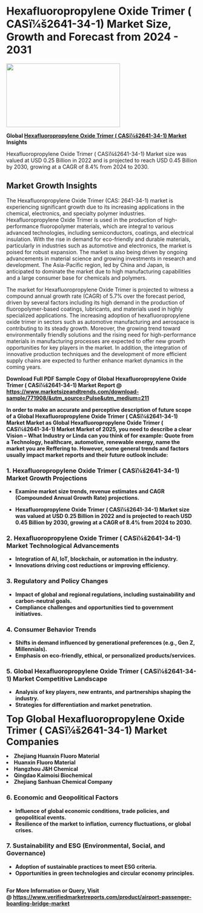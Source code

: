 <H1>Hexafluoropropylene Oxide Trimer ( CASï¼š2641-34-1) Market Size, Growth and Forecast from 2024 - 2031</H1><img class="aligncenter size-medium wp-image-584254" src="https://thirdeyenews.in/wp-content/uploads/2024/09/Global-Market-Research-300x168.jpeg" alt="" width="300" height="168" /><p><strong>Global&nbsp;<a href="https://www.marketsizeandtrends.com/download-sample/771908/&amp;utm_source=Pulse&amp;utm_medium=211">Hexafluoropropylene Oxide Trimer ( CASï¼š2641-34-1) Market</a> Insights</strong></p><p>Hexafluoropropylene Oxide Trimer ( CASï¼š2641-34-1) Market size was valued at USD 0.25 Billion in 2022 and is projected to reach USD 0.45 Billion by 2030, growing at a CAGR of 8.4% from 2024 to 2030.</p><p><h2>Market Growth Insights</h2> <p>The Hexafluoropropylene Oxide Trimer (CAS: 2641-34-1) market is experiencing significant growth due to its increasing applications in the chemical, electronics, and specialty polymer industries. Hexafluoropropylene Oxide Trimer is used in the production of high-performance fluoropolymer materials, which are integral to various advanced technologies, including semiconductors, coatings, and electrical insulation. With the rise in demand for eco-friendly and durable materials, particularly in industries such as automotive and electronics, the market is poised for robust expansion. The market is also being driven by ongoing advancements in material science and growing investments in research and development. The Asia-Pacific region, led by China and Japan, is anticipated to dominate the market due to high manufacturing capabilities and a large consumer base for chemicals and polymers.</p> <p><strong></strong></p> <p>The market for Hexafluoropropylene Oxide Trimer is projected to witness a compound annual growth rate (CAGR) of 5.7% over the forecast period, driven by several factors including its high demand in the production of fluoropolymer-based coatings, lubricants, and materials used in highly specialized applications. The increasing adoption of hexafluoropropylene oxide trimer in sectors such as automotive manufacturing and aerospace is contributing to its steady growth. Moreover, the growing trend toward environmentally friendly solutions and the rising need for high-performance materials in manufacturing processes are expected to offer new growth opportunities for key players in the market. In addition, the integration of innovative production techniques and the development of more efficient supply chains are expected to further enhance market dynamics in the coming years.</p> <p><strong></p><p><span class=""><strong>Download Full PDF Sample Copy of Global Hexafluoropropylene Oxide Trimer ( CASï¼š2641-34-1) Market Report</strong> @ <a href="https://www.marketsizeandtrends.com/download-sample/771908/&amp;utm_source=Pulse&amp;utm_medium=211" target="_blank">https://www.marketsizeandtrends.com/download-sample/771908/&amp;utm_source=Pulse&amp;utm_medium=211</a></span></p><p>In order to make an accurate and perceptive description of future scope of a Global&nbsp;Hexafluoropropylene Oxide Trimer ( CASï¼š2641-34-1) Market Market as Global&nbsp;Hexafluoropropylene Oxide Trimer ( CASï¼š2641-34-1) Market Market of 2025, you need to describe a clear Vision &ndash; What Industry or Linda can you think of for example: Quote from a Technology, healthcare, automotive, renewable energy, name the market you are Reffering to. However, some general trends and factors usually impact market reports and their future outlook include:</p><h3>1.&nbsp;<strong>Hexafluoropropylene Oxide Trimer ( CASï¼š2641-34-1) Market Growth Projections</strong></h3><ul><li>Examine market size trends, revenue estimates and CAGR (Compounded Annual Growth Rate) projections.</li><li><p>Hexafluoropropylene Oxide Trimer ( CASï¼š2641-34-1) Market size was valued at USD 0.25 Billion in 2022 and is projected to reach USD 0.45 Billion by 2030, growing at a CAGR of 8.4% from 2024 to 2030.</p></li></ul><h3>2.&nbsp;<strong>Hexafluoropropylene Oxide Trimer ( CASï¼š2641-34-1) Market Technological Advancements</strong></h3><ul><li>Integration of AI, IoT, blockchain, or automation in the industry.</li><li>Innovations driving cost reductions or improving efficiency.</li></ul><h3>3.&nbsp;<strong>Regulatory and Policy Changes</strong></h3><ul><li>Impact of global and regional regulations, including sustainability and carbon-neutral goals.</li><li>Compliance challenges and opportunities tied to government initiatives.</li></ul><h3>4.&nbsp;<strong>Consumer Behavior Trends</strong></h3><ul><li>Shifts in demand influenced by generational preferences (e.g., Gen Z, Millennials).</li><li>Emphasis on eco-friendly, ethical, or personalized products/services.</li></ul><h3>5.&nbsp;<strong>Global Hexafluoropropylene Oxide Trimer ( CASï¼š2641-34-1) Market Competitive Landscape</strong></h3><ul><li>Analysis of key players, new entrants, and partnerships shaping the industry.</li><li>Strategies for differentiation and market penetration.</li></ul><p data-pm-slice="1 1 []"><span style="color: inherit; font-family: inherit; font-size: 25px;">Top Global Hexafluoropropylene Oxide Trimer ( CASï¼š2641-34-1) Market Companies</span></p><div class="" data-test-id=""><p><li>Zhejiang Huanxin Fluoro Material</li><li> Huanxin Fluoro Material</li><li> Hangzhou J&H Chemical</li><li> Qingdao Kaimoisi Biochemical</li><li> Zhejiang Sanhuan Chemical Company</li></p></div><h3>6.&nbsp;<strong>Economic and Geopolitical Factors</strong></h3><ul><li>Influence of global economic conditions, trade policies, and geopolitical events.</li><li>Resilience of the market to inflation, currency fluctuations, or global crises.</li></ul><h3>7.&nbsp;<strong>Sustainability and ESG (Environmental, Social, and Governance)</strong></h3><ul><li>Adoption of sustainable practices to meet ESG criteria.</li><li>Opportunities in green technologies and circular economy principles.</li></ul><h2><strong style="font-size: 14px;">For More Information or Query, Visit @&nbsp;</strong><a style="background-color: #ffffff; font-size: 14px;" href="https://www.marketsizeandtrends.com/report/hexafluoropropylene-oxide-trimer-cas-2641-34-1-market/" target="_blank">https://www.verifiedmarketreports.com/product/airport-passenger-boarding-bridge-market</a></h2>
